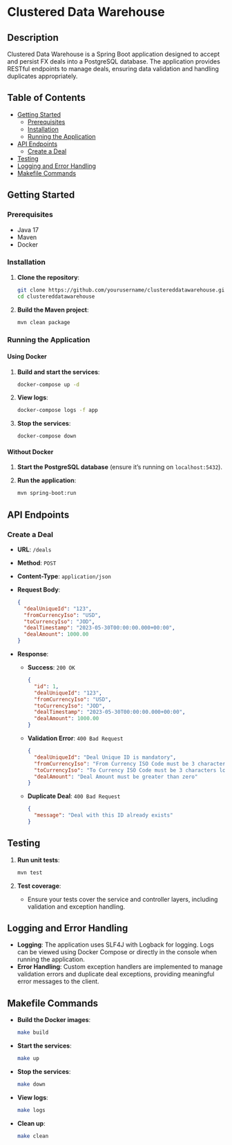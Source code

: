 # Clustered Data Warehouse

## Description

Clustered Data Warehouse is a Spring Boot application designed to accept and persist FX deals into a PostgreSQL database. The application provides RESTful endpoints to manage deals, ensuring data validation and handling duplicates appropriately.

## Table of Contents

- [Getting Started](#getting-started)
    - [Prerequisites](#prerequisites)
    - [Installation](#installation)
    - [Running the Application](#running-the-application)
- [API Endpoints](#api-endpoints)
    - [Create a Deal](#create-a-deal)
- [Testing](#testing)
- [Logging and Error Handling](#logging-and-error-handling)
- [Makefile Commands](#makefile-commands)

## Getting Started

### Prerequisites

- Java 17
- Maven
- Docker

### Installation

1. **Clone the repository**:

    ```bash
    git clone https://github.com/yourusername/clustereddatawarehouse.git
    cd clustereddatawarehouse
    ```

2. **Build the Maven project**:

    ```bash
    mvn clean package
    ```

### Running the Application

#### Using Docker

1. **Build and start the services**:

    ```bash
    docker-compose up -d
    ```

2. **View logs**:

    ```bash
    docker-compose logs -f app
    ```

3. **Stop the services**:

    ```bash
    docker-compose down
    ```

#### Without Docker

1. **Start the PostgreSQL database** (ensure it’s running on `localhost:5432`).

2. **Run the application**:

    ```bash
    mvn spring-boot:run
    ```

## API Endpoints

### Create a Deal

- **URL**: `/deals`
- **Method**: `POST`
- **Content-Type**: `application/json`
- **Request Body**:

    ```json
    {
      "dealUniqueId": "123",
      "fromCurrencyIso": "USD",
      "toCurrencyIso": "JOD",
      "dealTimestamp": "2023-05-30T00:00:00.000+00:00",
      "dealAmount": 1000.00
    }
    ```

- **Response**:
    - **Success**: `200 OK`

      ```json
      {
        "id": 1,
        "dealUniqueId": "123",
        "fromCurrencyIso": "USD",
        "toCurrencyIso": "JOD",
        "dealTimestamp": "2023-05-30T00:00:00.000+00:00",
        "dealAmount": 1000.00
      }
      ```

    - **Validation Error**: `400 Bad Request`

      ```json
      {
        "dealUniqueId": "Deal Unique ID is mandatory",
        "fromCurrencyIso": "From Currency ISO Code must be 3 characters long",
        "toCurrencyIso": "To Currency ISO Code must be 3 characters long",
        "dealAmount": "Deal Amount must be greater than zero"
      }
      ```

    - **Duplicate Deal**: `400 Bad Request`

      ```json
      {
        "message": "Deal with this ID already exists"
      }
      ```

## Testing

1. **Run unit tests**:

    ```bash
    mvn test
    ```

2. **Test coverage**:
    - Ensure your tests cover the service and controller layers, including validation and exception handling.

## Logging and Error Handling

- **Logging**: The application uses SLF4J with Logback for logging. Logs can be viewed using Docker Compose or directly in the console when running the application.
- **Error Handling**: Custom exception handlers are implemented to manage validation errors and duplicate deal exceptions, providing meaningful error messages to the client.

## Makefile Commands

- **Build the Docker images**:

    ```bash
    make build
    ```

- **Start the services**:

    ```bash
    make up
    ```

- **Stop the services**:

    ```bash
    make down
    ```

- **View logs**:

    ```bash
    make logs
    ```

- **Clean up**:

    ```bash
    make clean
    ```
